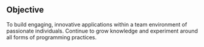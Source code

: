 ## Objective

To build engaging, innovative applications within a team environment of passionate individuals. Continue to grow knowledge and experiment around all forms of programming practices.
